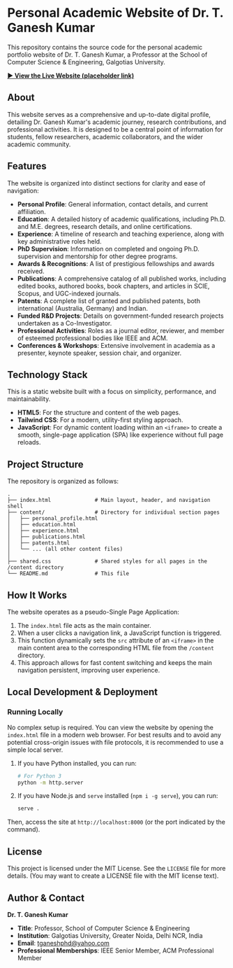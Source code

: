 
# Personal Academic Website of Dr. T. Ganesh Kumar

This repository contains the source code for the personal academic portfolio website of Dr. T. Ganesh Kumar, a Professor at the School of Computer Science & Engineering, Galgotias University.

**[▶️ View the Live Website (placeholder link)](https://your-domain.com)**

## About

This website serves as a comprehensive and up-to-date digital profile, detailing Dr. Ganesh Kumar's academic journey, research contributions, and professional activities. It is designed to be a central point of information for students, fellow researchers, academic collaborators, and the wider academic community.

## Features

The website is organized into distinct sections for clarity and ease of navigation:

-   **Personal Profile**: General information, contact details, and current affiliation.
-   **Education**: A detailed history of academic qualifications, including Ph.D. and M.E. degrees, research details, and online certifications.
-   **Experience**: A timeline of research and teaching experience, along with key administrative roles held.
-   **PhD Supervision**: Information on completed and ongoing Ph.D. supervision and mentorship for other degree programs.
-   **Awards & Recognitions**: A list of prestigious fellowships and awards received.
-   **Publications**: A comprehensive catalog of all published works, including edited books, authored books, book chapters, and articles in SCIE, Scopus, and UGC-indexed journals.
-   **Patents**: A complete list of granted and published patents, both international (Australia, Germany) and Indian.
-   **Funded R&D Projects**: Details on government-funded research projects undertaken as a Co-Investigator.
-   **Professional Activities**: Roles as a journal editor, reviewer, and member of esteemed professional bodies like IEEE and ACM.
-   **Conferences & Workshops**: Extensive involvement in academia as a presenter, keynote speaker, session chair, and organizer.

## Technology Stack

This is a static website built with a focus on simplicity, performance, and maintainability.

-   **HTML5**: For the structure and content of the web pages.
-   **Tailwind CSS**: For a modern, utility-first styling approach.
-   **JavaScript**: For dynamic content loading within an `<iframe>` to create a smooth, single-page application (SPA) like experience without full page reloads.

## Project Structure

The repository is organized as follows:

```
.
├── index.html              # Main layout, header, and navigation shell
├── content/                # Directory for individual section pages
│   ├── personal_profile.html
│   ├── education.html
│   ├── experience.html
│   ├── publications.html
│   ├── patents.html
│   └── ... (all other content files)
│
├── shared.css              # Shared styles for all pages in the /content directory
└── README.md               # This file
```

## How It Works

The website operates as a pseudo-Single Page Application:
1.  The `index.html` file acts as the main container.
2.  When a user clicks a navigation link, a JavaScript function is triggered.
3.  This function dynamically sets the `src` attribute of an `<iframe>` in the main content area to the corresponding HTML file from the `/content` directory.
4.  This approach allows for fast content switching and keeps the main navigation persistent, improving user experience.

## Local Development & Deployment

### Running Locally
No complex setup is required. You can view the website by opening the `index.html` file in a modern web browser. For best results and to avoid any potential cross-origin issues with file protocols, it is recommended to use a simple local server.

1.  If you have Python installed, you can run:
    ```bash
    # For Python 3
    python -m http.server
    ```
2.  If you have Node.js and `serve` installed (`npm i -g serve`), you can run:
    ```bash
    serve .
    ```
Then, access the site at `http://localhost:8000` (or the port indicated by the command).


## License

This project is licensed under the MIT License. See the `LICENSE` file for more details. (You may want to create a LICENSE file with the MIT license text).

## Author & Contact

**Dr. T. Ganesh Kumar**
-   **Title**: Professor, School of Computer Science & Engineering
-   **Institution**: Galgotias University, Greater Noida, Delhi NCR, India
-   **Email**: tganeshphd@yahoo.com
-   **Professional Memberships**: IEEE Senior Member, ACM Professional Member
